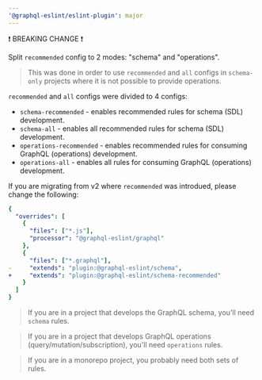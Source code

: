 ```yaml
---
'@graphql-eslint/eslint-plugin': major
---
```


❗ BREAKING CHANGE ❗

Split `recommended` config to 2 modes: "schema" and "operations". 

> This was done in order to use `recommended` and `all` configs in `schema-only` projects where it is not possible to provide operations.

`recommended` and `all` configs were divided to 4 configs:
* `schema-recommended` - enables recommended rules for schema (SDL) development.
* `schema-all` - enables all recommended rules for schema (SDL) development.
* `operations-recommended` - enables recommended rules for consuming GraphQL (operations) development.
* `operations-all` - enables all rules for consuming GraphQL (operations) development.

If you are migrating from v2 where `recommended` was introdued, please change the following: 

```yaml
{
  "overrides": [
    {
      "files": ["*.js"],
      "processor": "@graphql-eslint/graphql"
    },
    {
      "files": ["*.graphql"],
-     "extends": "plugin:@graphql-eslint/schema",
+     "extends": "plugin:@graphql-eslint/schema-recommended"
    }
  ]
}
```

> If you are in a project that develops the GraphQL schema, you'll need `schema` rules. 

> If you are in a project that develops GraphQL operations (query/mutation/subscription), you'll need `operations` rules.

> If you are in a monorepo project, you probably need both sets of rules.